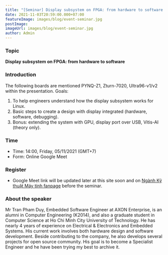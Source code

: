 ```yaml
---
title: "[Seminar] Display subsystem on FPGA: from hardware to software [EN|VI]"
date: 2021-11-03T20:59:00.000+07:00
featureImage: images/blog/event-seminar.jpg
postImage: 
imageUrl: images/blog/event-seminar.jpg
author: Admin
---
```


### Topic
**Display subsystem on FPGA: from hardware to software**

### Introduction

The following boards are mentioned PYNQ-Z1, Zturn-7020, Ultra96-v1/v2  within the presentation.
Goals: 
1. To help engineers understand how the display subsystem works for Linux.
2. Basic steps to create a design with display integrated (hardware, software, debugging).
3. Bonus: extending the system with GPU, display port over USB, Vitis-AI (theory only).

### Time

+ Time: 14:00, Friday, 05/11/2021 (GMT+7)
+ Form: Online Google Meet

### Register

+ Google Meet link will be updated later at this site soon and on [Ngành Kỹ thuật Máy tính fanpage](https://www.facebook.com/hcmut.ce) before the seminar.

### About the speaker

Mr Tran Pham Duy, Embedded Software Engineer at AXON Enterprise, is an alumni in Computer Engineering (K2014), and also a graduate student in Computer Science at Ho Chi Minh City University of Technology. He has nearly 4 years of experience on Electrical & Electronics and Embedded Systems. His current work involves both hardware design and software development. Beside contributing to the company, he also develops several projects for open source community. His goal is to become a Specialist Engineer and he have been trying my best to archive it.


